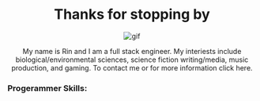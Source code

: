 <div align='center'>
  <h1 align="center">Thanks for stopping by</h1>
  <img src='https://64.media.tumblr.com/bd2b9580d378743d17aadbecce502cd1/tumblr_p76fbrREMe1qhmypro1_1280.gif' alt='gif'>
<p>
My name is Rin and I am a full stack engineer. My interiests include biological/environmental sciences, science fiction writing/media, music production, and gaming. To contact me or for more information click here.
</p>
</div>
<h3 align="left">Progerammer Skills:</h3>
